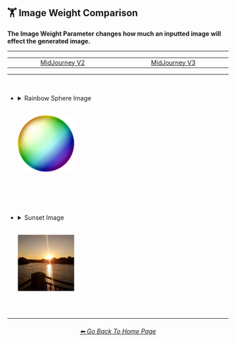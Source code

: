 <h2>🏋️‍ Image Weight Comparison</h2>
<b>The Image Weight Parameter changes how much an inputted image will effect the generated image.</b>
<br>

<hr><!--------------->

<div align="center">

<table>
	<tr align="center" valign="middle">
		<td width=256>
			<a href="https://github.com/willwulfken/MidJourney-Styles-and-Keywords-Reference-Light/blob/main/Pages/MJ_V2/Comparison_Pages/Parameters/Image_Weight_Comparison.md">MidJourney V2</a>
		</td>
		<td width=256>
			<a href="">MidJourney V3</a>
		</td>
	</tr>
</table>

</div>

<hr>
<br>

- <details><summary>Rainbow Sphere Image<p><br><img src="https://github.com/willwulfken/MidJourney-Styles-and-Keywords-Reference-Light/blob/main/Images/MJ_V3/Comparison_Page_Images/Image_Weight_Comparison/Input_Images/inputimg_sphere_rainbow_512x.webp?raw=true" width="128" /></p></summary><p><div align="center">

	<table>
		<tr align=center valign=middle>
			<th>Style</th>
			<th>--iw -1</th>
			<th>--iw -0.5</th>
			<th> </th>
			<th>--iw 0.25</th>
			<th>--iw 0.5</th>
			<th>--iw 0.75</th>
			<th>--iw 1</th>
			<th>--iw 2</th>
		</tr>
		<tr align=center valign=middle>
			<td>
				Bubble Design
			</td>
			<td>
				<img src="https://github.com/willwulfken/MidJourney-Styles-and-Keywords-Reference-Light/blob/main/Images/MJ_V3/Comparison_Page_Images/Image_Weight_Comparison/sphererainbow_BubbleDesign_iw-1.webp?raw=true" width="256" />
			</td>
			<td>
				<img src="https://github.com/willwulfken/MidJourney-Styles-and-Keywords-Reference-Light/blob/main/Images/MJ_V3/Comparison_Page_Images/Image_Weight_Comparison/sphererainbow_BubbleDesign_iw-0.5.webp?raw=true" width="256" />
			</td>
			<td>
				 <br>
			</td>
			<td>
				<img src="https://github.com/willwulfken/MidJourney-Styles-and-Keywords-Reference-Light/blob/main/Images/MJ_V3/Comparison_Page_Images/Image_Weight_Comparison/sphererainbow_BubbleDesign_iw0.25.webp?raw=true" width="256" />
			</td>
			<td>
				<img src="https://github.com/willwulfken/MidJourney-Styles-and-Keywords-Reference-Light/blob/main/Images/MJ_V3/Comparison_Page_Images/Image_Weight_Comparison/sphererainbow_BubbleDesign_iw0.5.webp?raw=true" width="256" />
			</td>
			<td>
				<img src="https://github.com/willwulfken/MidJourney-Styles-and-Keywords-Reference-Light/blob/main/Images/MJ_V3/Comparison_Page_Images/Image_Weight_Comparison/sphererainbow_BubbleDesign_iw0.75.webp?raw=true" width="256" />
			</td>
			<td>
				<img src="https://github.com/willwulfken/MidJourney-Styles-and-Keywords-Reference-Light/blob/main/Images/MJ_V3/Comparison_Page_Images/Image_Weight_Comparison/sphererainbow_BubbleDesign_iw1.webp?raw=true" width="256" />
			</td>
			<td>
				<img src="https://github.com/willwulfken/MidJourney-Styles-and-Keywords-Reference-Light/blob/main/Images/MJ_V3/Comparison_Page_Images/Image_Weight_Comparison/sphererainbow_BubbleDesign_iw2.webp?raw=true" width="256" />
			</td>
		</tr>
		<tr align=center valign=middle>
			<td>
				Mandelbulb
			</td>
			<td>
				<img src="https://github.com/willwulfken/MidJourney-Styles-and-Keywords-Reference-Light/blob/main/Images/MJ_V3/Comparison_Page_Images/Image_Weight_Comparison/sphererainbow_Mandelbulb_iw-1.webp?raw=true" width="256" />
			</td>
			<td>
				<img src="https://github.com/willwulfken/MidJourney-Styles-and-Keywords-Reference-Light/blob/main/Images/MJ_V3/Comparison_Page_Images/Image_Weight_Comparison/sphererainbow_Mandelbulb_iw-0.5.webp?raw=true" width="256" />
			</td>
			<td>
				<br>
			</td>
			<td>
				<img src="https://github.com/willwulfken/MidJourney-Styles-and-Keywords-Reference-Light/blob/main/Images/MJ_V3/Comparison_Page_Images/Image_Weight_Comparison/sphererainbow_Mandelbulb_iw0.25.webp?raw=true" width="256" />
			</td>
			<td>
				<img src="https://github.com/willwulfken/MidJourney-Styles-and-Keywords-Reference-Light/blob/main/Images/MJ_V3/Comparison_Page_Images/Image_Weight_Comparison/sphererainbow_Mandelbulb_iw0.5.webp?raw=true" width="256" />
			</td>
			<td>
				<img src="https://github.com/willwulfken/MidJourney-Styles-and-Keywords-Reference-Light/blob/main/Images/MJ_V3/Comparison_Page_Images/Image_Weight_Comparison/sphererainbow_Mandelbulb_iw0.75.webp?raw=true" width="256" />
			</td>
			<td>
				<img src="https://github.com/willwulfken/MidJourney-Styles-and-Keywords-Reference-Light/blob/main/Images/MJ_V3/Comparison_Page_Images/Image_Weight_Comparison/sphererainbow_Mandelbulb_iw1.webp?raw=true" width="256" />
			</td>
			<td>
				<img src="https://github.com/willwulfken/MidJourney-Styles-and-Keywords-Reference-Light/blob/main/Images/MJ_V3/Comparison_Page_Images/Image_Weight_Comparison/sphererainbow_Mandelbulb_iw2.webp?raw=true" width="256" />
			</td>
		</tr>
		<tr align=center valign=middle>
			<td>
				Databending
			</td>
			<td>
				<img src="https://github.com/willwulfken/MidJourney-Styles-and-Keywords-Reference-Light/blob/main/Images/MJ_V3/Comparison_Page_Images/Image_Weight_Comparison/sphererainbow_Databending_iw-1.webp?raw=true" width="256" />
			</td>
			<td>
				<img src="https://github.com/willwulfken/MidJourney-Styles-and-Keywords-Reference-Light/blob/main/Images/MJ_V3/Comparison_Page_Images/Image_Weight_Comparison/sphererainbow_Databending_iw-0.5.webp?raw=true" width="256" />
			</td>
			<td>
				<br>
			</td>
			<td>
				<img src="https://github.com/willwulfken/MidJourney-Styles-and-Keywords-Reference-Light/blob/main/Images/MJ_V3/Comparison_Page_Images/Image_Weight_Comparison/sphererainbow_Databending_iw0.25.webp?raw=true" width="256" />
			</td>
			<td>
				<img src="https://github.com/willwulfken/MidJourney-Styles-and-Keywords-Reference-Light/blob/main/Images/MJ_V3/Comparison_Page_Images/Image_Weight_Comparison/sphererainbow_Databending_iw0.5.webp?raw=true" width="256" />
			</td>
			<td>
				<img src="https://github.com/willwulfken/MidJourney-Styles-and-Keywords-Reference-Light/blob/main/Images/MJ_V3/Comparison_Page_Images/Image_Weight_Comparison/sphererainbow_Databending_iw0.75.webp?raw=true" width="256" />
			</td>
			<td>
				<img src="https://github.com/willwulfken/MidJourney-Styles-and-Keywords-Reference-Light/blob/main/Images/MJ_V3/Comparison_Page_Images/Image_Weight_Comparison/sphererainbow_Databending_iw1.webp?raw=true" width="256" />
			</td>
			<td>
				<img src="https://github.com/willwulfken/MidJourney-Styles-and-Keywords-Reference-Light/blob/main/Images/MJ_V3/Comparison_Page_Images/Image_Weight_Comparison/sphererainbow_Databending_iw2.webp?raw=true" width="256" />
			</td>
		</tr>
		<tr align=center valign=middle>
			<td>
				Spray Paint
			</td>
			<td>
				<img src="https://github.com/willwulfken/MidJourney-Styles-and-Keywords-Reference-Light/blob/main/Images/MJ_V3/Comparison_Page_Images/Image_Weight_Comparison/sphererainbow_SprayPaint_iw-1.webp?raw=true" width="256" />
			</td>
			<td>
				<img src="https://github.com/willwulfken/MidJourney-Styles-and-Keywords-Reference-Light/blob/main/Images/MJ_V3/Comparison_Page_Images/Image_Weight_Comparison/sphererainbow_SprayPaint_iw-0.5.webp?raw=true" width="256" />
			</td>
			<td>
				<br>
			</td>
			<td>
				<img src="https://github.com/willwulfken/MidJourney-Styles-and-Keywords-Reference-Light/blob/main/Images/MJ_V3/Comparison_Page_Images/Image_Weight_Comparison/sphererainbow_SprayPaint_iw0.25.webp?raw=true" width="256" />
			</td>
			<td>
				<img src="https://github.com/willwulfken/MidJourney-Styles-and-Keywords-Reference-Light/blob/main/Images/MJ_V3/Comparison_Page_Images/Image_Weight_Comparison/sphererainbow_SprayPaint_iw0.5.webp?raw=true" width="256" />
			</td>
			<td>
				<img src="https://github.com/willwulfken/MidJourney-Styles-and-Keywords-Reference-Light/blob/main/Images/MJ_V3/Comparison_Page_Images/Image_Weight_Comparison/sphererainbow_SprayPaint_iw0.75.webp?raw=true" width="256" />
			</td>
			<td>
				<img src="https://github.com/willwulfken/MidJourney-Styles-and-Keywords-Reference-Light/blob/main/Images/MJ_V3/Comparison_Page_Images/Image_Weight_Comparison/sphererainbow_SprayPaint_iw1.webp?raw=true" width="256" />
			</td>
			<td>
				<img src="https://github.com/willwulfken/MidJourney-Styles-and-Keywords-Reference-Light/blob/main/Images/MJ_V3/Comparison_Page_Images/Image_Weight_Comparison/sphererainbow_SprayPaint_iw2.webp?raw=true" width="256" />
			</td>
		</tr>
	</table>

  </div></p></details>


<br><br><br>


- <details><summary>Sunset Image<p><br><img src="https://github.com/willwulfken/MidJourney-Styles-and-Keywords-Reference-Light/blob/main/Images/MJ_V3/Comparison_Page_Images/Image_Weight_Comparison/Input_Images/inputimg_sunset_512x.webp?raw=true" width="128" /></p></summary><p><div align="center">

	<table>
		<tr align=center valign=middle>
			<th>Style</th>
			<th>--iw -1</th>
			<th>--iw -0.5</th>
			<th> </th>
			<th>--iw 0.25</th>
			<th>--iw 0.5</th>
			<th>--iw 0.75</th>
			<th>--iw 1</th>
			<th>--iw 2</th>
		</tr>
		<tr align=center valign=middle>
			<td>
				Bubble Design
			</td>
			<td>
				<img src="https://github.com/willwulfken/MidJourney-Styles-and-Keywords-Reference-Light/blob/main/Images/MJ_V3/Comparison_Page_Images/Image_Weight_Comparison/sunset_BubbleDesign_iw-1.webp?raw=true" width="256" />
			</td>
			<td>
				<img src="https://github.com/willwulfken/MidJourney-Styles-and-Keywords-Reference-Light/blob/main/Images/MJ_V3/Comparison_Page_Images/Image_Weight_Comparison/sunset_BubbleDesign_iw-0.5.webp?raw=true" width="256" />
			</td>
			<td>
				<br>
			</td>
			<td>
				<img src="https://github.com/willwulfken/MidJourney-Styles-and-Keywords-Reference-Light/blob/main/Images/MJ_V3/Comparison_Page_Images/Image_Weight_Comparison/sunset_BubbleDesign_iw0.25.webp?raw=true" width="256" />
			</td>
			<td>
				<img src="https://github.com/willwulfken/MidJourney-Styles-and-Keywords-Reference-Light/blob/main/Images/MJ_V3/Comparison_Page_Images/Image_Weight_Comparison/sunset_BubbleDesign_iw0.5.webp?raw=true" width="256" />
			</td>
			<td>
				<img src="https://github.com/willwulfken/MidJourney-Styles-and-Keywords-Reference-Light/blob/main/Images/MJ_V3/Comparison_Page_Images/Image_Weight_Comparison/sunset_BubbleDesign_iw0.75.webp?raw=true" width="256" />
			</td>
			<td>
				<img src="https://github.com/willwulfken/MidJourney-Styles-and-Keywords-Reference-Light/blob/main/Images/MJ_V3/Comparison_Page_Images/Image_Weight_Comparison/sunset_BubbleDesign_iw1.webp?raw=true" width="256" />
			</td>
			<td>
				<img src="https://github.com/willwulfken/MidJourney-Styles-and-Keywords-Reference-Light/blob/main/Images/MJ_V3/Comparison_Page_Images/Image_Weight_Comparison/sunset_BubbleDesign_iw2.webp?raw=true" width="256" />
			</td>
		</tr>
		<tr align=center valign=middle>
			<td>
				Mandelbulb
			</td>
			<td>
				<img src="https://github.com/willwulfken/MidJourney-Styles-and-Keywords-Reference-Light/blob/main/Images/MJ_V3/Comparison_Page_Images/Image_Weight_Comparison/sunset_Mandelbulb_iw-1.webp?raw=true" width="256" />
			</td>
			<td>
				<img src="https://github.com/willwulfken/MidJourney-Styles-and-Keywords-Reference-Light/blob/main/Images/MJ_V3/Comparison_Page_Images/Image_Weight_Comparison/sunset_Mandelbulb_iw-0.5.webp?raw=true" width="256" />
			</td>
			<td>
				<br>
			</td>
			<td>
				<img src="https://github.com/willwulfken/MidJourney-Styles-and-Keywords-Reference-Light/blob/main/Images/MJ_V3/Comparison_Page_Images/Image_Weight_Comparison/sunset_Mandelbulb_iw0.25.webp?raw=true" width="256" />
			</td>
			<td>
				<img src="https://github.com/willwulfken/MidJourney-Styles-and-Keywords-Reference-Light/blob/main/Images/MJ_V3/Comparison_Page_Images/Image_Weight_Comparison/sunset_Mandelbulb_iw0.5.webp?raw=true" width="256" />
			</td>
			<td>
				<img src="https://github.com/willwulfken/MidJourney-Styles-and-Keywords-Reference-Light/blob/main/Images/MJ_V3/Comparison_Page_Images/Image_Weight_Comparison/sunset_Mandelbulb_iw0.75.webp?raw=true" width="256" />
			</td>
			<td>
				<img src="https://github.com/willwulfken/MidJourney-Styles-and-Keywords-Reference-Light/blob/main/Images/MJ_V3/Comparison_Page_Images/Image_Weight_Comparison/sunset_Mandelbulb_iw1.webp?raw=true" width="256" />
			</td>
			<td>
				<img src="https://github.com/willwulfken/MidJourney-Styles-and-Keywords-Reference-Light/blob/main/Images/MJ_V3/Comparison_Page_Images/Image_Weight_Comparison/sunset_Mandelbulb_iw2.webp?raw=true" width="256" />
			</td>
		</tr>
		<tr align=center valign=middle>
			<td>
				Databending
			</td>
			<td>
				<img src="https://github.com/willwulfken/MidJourney-Styles-and-Keywords-Reference-Light/blob/main/Images/MJ_V3/Comparison_Page_Images/Image_Weight_Comparison/sunset_Databending_iw-1.webp?raw=true" width="256" />
			</td>
			<td>
				<img src="https://github.com/willwulfken/MidJourney-Styles-and-Keywords-Reference-Light/blob/main/Images/MJ_V3/Comparison_Page_Images/Image_Weight_Comparison/sunset_Databending_iw-0.5.webp?raw=true" width="256" />
			</td>
			<td>
				<br>
			</td>
			<td>
				<img src="https://github.com/willwulfken/MidJourney-Styles-and-Keywords-Reference-Light/blob/main/Images/MJ_V3/Comparison_Page_Images/Image_Weight_Comparison/sunset_Databending_iw0.25.webp?raw=true" width="256" />
			</td>
			<td>
				<img src="https://github.com/willwulfken/MidJourney-Styles-and-Keywords-Reference-Light/blob/main/Images/MJ_V3/Comparison_Page_Images/Image_Weight_Comparison/sunset_Databending_iw0.5.webp?raw=true" width="256" />
			</td>
			<td>
				<img src="https://github.com/willwulfken/MidJourney-Styles-and-Keywords-Reference-Light/blob/main/Images/MJ_V3/Comparison_Page_Images/Image_Weight_Comparison/sunset_Databending_iw0.75.webp?raw=true" width="256" />
			</td>
			<td>
				<img src="https://github.com/willwulfken/MidJourney-Styles-and-Keywords-Reference-Light/blob/main/Images/MJ_V3/Comparison_Page_Images/Image_Weight_Comparison/sunset_Databending_iw1.webp?raw=true" width="256" />
			</td>
			<td>
				<img src="https://github.com/willwulfken/MidJourney-Styles-and-Keywords-Reference-Light/blob/main/Images/MJ_V3/Comparison_Page_Images/Image_Weight_Comparison/sunset_Databending_iw2.webp?raw=true" width="256" />
			</td>
		</tr>
		<tr align=center valign=middle>
			<td>
				Spray Paint
			</td>
			<td>
				<img src="https://github.com/willwulfken/MidJourney-Styles-and-Keywords-Reference-Light/blob/main/Images/MJ_V3/Comparison_Page_Images/Image_Weight_Comparison/sunset_SprayPaint_iw-1.webp?raw=true" width="256" />
			</td>
			<td>
				<img src="https://github.com/willwulfken/MidJourney-Styles-and-Keywords-Reference-Light/blob/main/Images/MJ_V3/Comparison_Page_Images/Image_Weight_Comparison/sunset_SprayPaint_iw-0.5.webp?raw=true" width="256" />
			</td>
			<td>
				<br>
			</td>
			<td>
				<img src="https://github.com/willwulfken/MidJourney-Styles-and-Keywords-Reference-Light/blob/main/Images/MJ_V3/Comparison_Page_Images/Image_Weight_Comparison/sunset_SprayPaint_iw0.25.webp?raw=true" width="256" />
			</td>
			<td>
				<img src="https://github.com/willwulfken/MidJourney-Styles-and-Keywords-Reference-Light/blob/main/Images/MJ_V3/Comparison_Page_Images/Image_Weight_Comparison/sunset_SprayPaint_iw0.5.webp?raw=true" width="256" />
			</td>
			<td>
				<img src="https://github.com/willwulfken/MidJourney-Styles-and-Keywords-Reference-Light/blob/main/Images/MJ_V3/Comparison_Page_Images/Image_Weight_Comparison/sunset_SprayPaint_iw0.75.webp?raw=true" width="256" />
			</td>
			<td>
				<img src="https://github.com/willwulfken/MidJourney-Styles-and-Keywords-Reference-Light/blob/main/Images/MJ_V3/Comparison_Page_Images/Image_Weight_Comparison/sunset_SprayPaint_iw1.webp?raw=true" width="256" />
			</td>
			<td>
				<img src="https://github.com/willwulfken/MidJourney-Styles-and-Keywords-Reference-Light/blob/main/Images/MJ_V3/Comparison_Page_Images/Image_Weight_Comparison/sunset_SprayPaint_iw2.webp?raw=true" width="256" />
			</td>
		</tr>
	</table>

  </div></p></details>

<br>

<hr><!--------------->
<div align="center">
<h6><a href="https://github.com/willwulfken/MidJourney-Styles-and-Keywords-Reference-Light/blob/main/README.md">⬅ Go Back To Home Page</a></h6>
</div>
